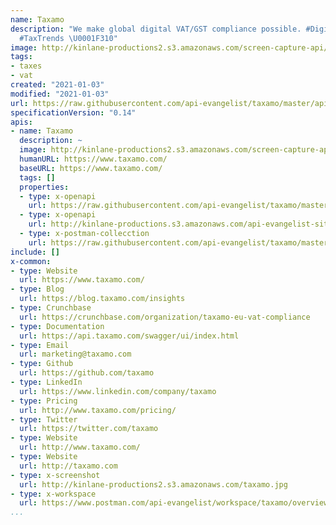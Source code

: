 ```yaml
---
name: Taxamo
description: "We make global digital VAT/GST compliance possible. #DigitalTax #DigiTax
  #TaxTrends \U0001F310"
image: http://kinlane-productions2.s3.amazonaws.com/screen-capture-api/18644-taxamo.jpg
tags:
- taxes
- vat
created: "2021-01-03"
modified: "2021-01-03"
url: https://raw.githubusercontent.com/api-evangelist/taxamo/master/apis.json
specificationVersion: "0.14"
apis:
- name: Taxamo
  description: ~
  image: http://kinlane-productions2.s3.amazonaws.com/screen-capture-api/18644-taxamo.jpg
  humanURL: https://www.taxamo.com/
  baseURL: https://www.taxamo.com/
  tags: []
  properties:
  - type: x-openapi
    url: https://raw.githubusercontent.com/api-evangelist/taxamo/master/taxamo-openapi.json
  - type: x-openapi
    url: http://kinlane-productions.s3.amazonaws.com/api-evangelist-site/company/openapis/taxamo.json
  - type: x-postman-collecction
    url: https://raw.githubusercontent.com/api-evangelist/taxamo/master/taxamo-postman-collection.json
include: []
x-common:
- type: Website
  url: https://www.taxamo.com/
- type: Blog
  url: https://blog.taxamo.com/insights
- type: Crunchbase
  url: https://crunchbase.com/organization/taxamo-eu-vat-compliance
- type: Documentation
  url: https://api.taxamo.com/swagger/ui/index.html
- type: Email
  url: marketing@taxamo.com
- type: Github
  url: https://github.com/taxamo
- type: LinkedIn
  url: https://www.linkedin.com/company/taxamo
- type: Pricing
  url: http://www.taxamo.com/pricing/
- type: Twitter
  url: https://twitter.com/taxamo
- type: Website
  url: http://www.taxamo.com/
- type: Website
  url: http://taxamo.com
- type: x-screenshot
  url: http://kinlane-productions2.s3.amazonaws.com/taxamo.jpg
- type: x-workspace
  url: https://www.postman.com/api-evangelist/workspace/taxamo/overview
...
```

